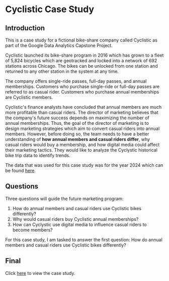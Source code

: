 # Cyclistic Case Study

## Introduction

This is a case study for a fictional bike-share company called Cyclistic as part of the Google Data Analytics Capstone Project.

Cyclistic launched its bike-share program in 2016 which has grown to a fleet of 5,824 bicycles which are geotracked and locked into a network of 692 stations across Chicago. The bikes can be unlocked from one station and returned to any other station in the system at any time.

The company offers single-ride passes, full-day passes, and annual memberships. Customers who purchase single-ride or full-day passes are referred to as casual rider. Customers who purchase annual memberships are Cyclistic members. 

Cyclistic's finance analysts have concluded that annual members are much more profitable than casual riders. The director of marketing believes that the company's future success depends on maximizing the number of annual memberships. Thus, the goal of the director of marketing is to design marketing strategies which aim to convert casual riders into annual members. However, before doing so, the team needs to have a better understanding of **how annual members and casual riders differ**, why casual riders would buy a membership, and how digital media could affect their marketing tactics. They would like to analyze the Cyclystic historical bike trip data to identify trends.

The data that was used for this case study was for the year 2024 which can be found [here](https://divvy-tripdata.s3.amazonaws.com/index.html). 

## Questions

Three questions will guide the future marketing program:

1. How do annual members and casual riders use Cyclistic bikes differently? 
2. Why would casual riders buy Cyclistic annual memberships?
3. How can Cyclystic use digital media to influence casual riders to become members?

For this case study, I am tasked to answer the first question: How do annual members and casual riders use Cyclistic bikes differently?

## Final
Click [here](https://htmlpreview.github.io/?https://github.com/mchang21/Cyclistic-Case-Study/blob/main/cyclistic_case_study.html) to view the case study.